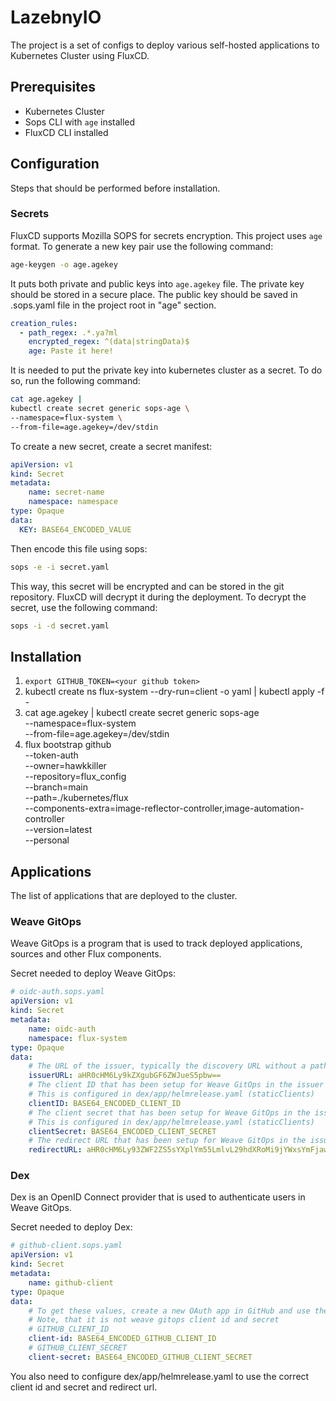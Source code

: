 # LazebnyIO

The project is a set of configs to deploy various self-hosted
applications to Kubernetes Cluster using FluxCD.

## Prerequisites

- Kubernetes Cluster
- Sops CLI with `age` installed
- FluxCD CLI installed

## Configuration

Steps that should be performed before installation.

### Secrets

FluxCD supports Mozilla SOPS for secrets encryption. This project uses
`age` format. To generate a new key pair use the following command:

```bash
age-keygen -o age.agekey
```

It puts both private and public keys into `age.agekey` file. The
private key should be stored in a secure place. The public key should be
saved in .sops.yaml file in the project root in "age" section.

```yaml
creation_rules:
  - path_regex: .*.ya?ml
    encrypted_regex: ^(data|stringData)$
    age: Paste it here!
```

It is needed to put the private key into kubernetes cluster as a secret. To do so, run the following command:

```bash
cat age.agekey |
kubectl create secret generic sops-age \
--namespace=flux-system \
--from-file=age.agekey=/dev/stdin
```

To create a new secret, create a secret manifest:

```yaml
apiVersion: v1
kind: Secret
metadata:
    name: secret-name
    namespace: namespace
type: Opaque
data:
  KEY: BASE64_ENCODED_VALUE
```

Then encode this file using sops:

```bash
sops -e -i secret.yaml
```

This way, this secret will be encrypted and can be stored in the git
repository. FluxCD will decrypt it during the deployment. To decrypt
the secret, use the following command:

```bash
sops -i -d secret.yaml
```

## Installation

1. `export GITHUB_TOKEN=<your github token>`
2. kubectl create ns flux-system --dry-run=client -o yaml | kubectl apply -f -
3. cat age.agekey |
kubectl create secret generic sops-age \
--namespace=flux-system \
--from-file=age.agekey=/dev/stdin
4. flux bootstrap github \
  --token-auth \
  --owner=hawkkiller \
  --repository=flux_config \
  --branch=main \
  --path=./kubernetes/flux \
  --components-extra=image-reflector-controller,image-automation-controller \
  --version=latest \
  --personal

## Applications

The list of applications that are deployed to the cluster.

### Weave GitOps

Weave GitOps is a program that is used to track deployed
applications, sources and other Flux components.

Secret needed to deploy Weave GitOps:

```yaml
# oidc-auth.sops.yaml
apiVersion: v1
kind: Secret
metadata:
    name: oidc-auth
    namespace: flux-system
type: Opaque
data:
    # The URL of the issuer, typically the discovery URL without a path
    issuerURL: aHR0cHM6Ly9kZXgubGF6ZWJueS5pbw==
    # The client ID that has been setup for Weave GitOps in the issuer (DEX)
    # This is configured in dex/app/helmrelease.yaml (staticClients)
    clientID: BASE64_ENCODED_CLIENT_ID
    # The client secret that has been setup for Weave GitOps in the issuer (DEX)
    # This is configured in dex/app/helmrelease.yaml (staticClients)
    clientSecret: BASE64_ENCODED_CLIENT_SECRET
    # The redirect URL that has been setup for Weave GitOps in the issuer, typically the dashboard URL followed by /oauth2/callback
    redirectURL: aHR0cHM6Ly93ZWF2ZS5sYXplYm55LmlvL29hdXRoMi9jYWxsYmFjaw==
```

### Dex

Dex is an OpenID Connect provider that is used to authenticate users
in Weave GitOps.

Secret needed to deploy Dex:

```yaml
# github-client.sops.yaml
apiVersion: v1
kind: Secret
metadata:
    name: github-client
type: Opaque
data:
    # To get these values, create a new OAuth app in GitHub and use the client ID and secret
    # Note, that it is not weave gitops client id and secret
    # GITHUB_CLIENT_ID
    client-id: BASE64_ENCODED_GITHUB_CLIENT_ID
    # GITHUB_CLIENT_SECRET
    client-secret: BASE64_ENCODED_GITHUB_CLIENT_SECRET
```

You also need to configure dex/app/helmrelease.yaml to use the correct
client id and secret and redirect url.
